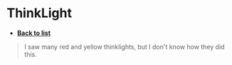 # ThinkLight
- [**Back to list**](https://github.com/Evv1L/thinkpad-x230-upgrades/blob/main/README.md)

> I saw many red and yellow thinklights, but I don't know how they did this.

